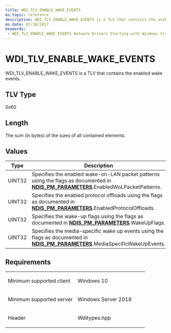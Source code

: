 ```yaml
---
title: WDI_TLV_ENABLE_WAKE_EVENTS
ms.topic: reference
description: WDI_TLV_ENABLE_WAKE_EVENTS is a TLV that contains the enabled wake events.
ms.date: 07/18/2017
keywords:
 - WDI_TLV_ENABLE_WAKE_EVENTS Network Drivers Starting with Windows Vista
---
```


# WDI\_TLV\_ENABLE\_WAKE\_EVENTS


WDI\_TLV\_ENABLE\_WAKE\_EVENTS is a TLV that contains the enabled wake events.

## TLV Type


0x60

## Length


The sum (in bytes) of the sizes of all contained elements.

## Values


| Type   | Description                                                                                                                                                          |
|--------|----------------------------------------------------------------------------------------------------------------------------------------------------------------------|
| UINT32 | Specifies the enabled wake-on-LAN packet patterns using the flags as documented in [**NDIS\_PM\_PARAMETERS**](/windows-hardware/drivers/ddi/ntddndis/ns-ntddndis-_ndis_pm_parameters).EnabledWoLPacketPatterns. |
| UINT32 | Specifies the enabled protocol offloads using the flags as documented in [**NDIS\_PM\_PARAMETERS**](/windows-hardware/drivers/ddi/ntddndis/ns-ntddndis-_ndis_pm_parameters).EnabledProtocolOffloads.            |
| UINT32 | Specifies the wake-up flags using the flags as documented in [**NDIS\_PM\_PARAMETERS**](/windows-hardware/drivers/ddi/ntddndis/ns-ntddndis-_ndis_pm_parameters).WakeUpFlags.                                    |
| UINT32 | Specifies the media-specific wake up events using the flags as documented in [**NDIS\_PM\_PARAMETERS**](/windows-hardware/drivers/ddi/ntddndis/ns-ntddndis-_ndis_pm_parameters).MediaSpecificWakeUpEvents.      |

 

## Requirements

<table>
<colgroup>
<col width="50%" />
<col width="50%" />
</colgroup>
<tbody>
<tr class="odd">
<td><p>Minimum supported client</p></td>
<td><p>Windows 10</p></td>
</tr>
<tr class="even">
<td><p>Minimum supported server</p></td>
<td><p>Windows Server 2016</p></td>
</tr>
<tr class="odd">
<td><p>Header</p></td>
<td>Wditypes.hpp</td>
</tr>
</tbody>
</table>

 

